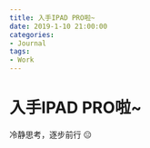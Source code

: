 ```yaml
---
title: 入手IPAD PRO啦~
date: 2019-1-10 21:00:00
categories:
- Journal
tags:
- Work
---
```


# 入手IPAD PRO啦~
冷静思考，逐步前行
:expressionless: 